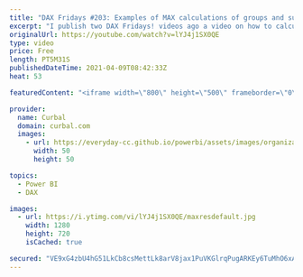 ```yaml
---
title: "DAX Fridays #203: Examples of MAX calculations of groups and subgroups"
excerpt: "I publish two DAX Fridays! videos ago a video on how to calculate the MAX of a measure and you had more questions about max calculations, so lets do some more MAX exercises here.  MAX of a measure:  https://www.youtube.com/watch?v=DAvzV-4Li7A&ab_channel=Curbal  Stackoverflow example: https://stackoverflow.com/questions/18247119/powerpivot-dax-identify-max-min-value-per-group"
originalUrl: https://youtube.com/watch?v=lYJ4j1SX0QE
type: video
price: Free
length: PT5M31S
publishedDateTime: 2021-04-09T08:42:33Z
heat: 53

featuredContent: "<iframe width=\"800\" height=\"500\" frameborder=\"0\" src=\"https://www.youtube.com/embed/lYJ4j1SX0QE\" allow=\"accelerometer; autoplay; encrypted-media; gyroscope; picture-in-picture\" allowfullscreen></iframe>"

provider:
  name: Curbal
  domain: curbal.com
  images:
    - url: https://everyday-cc.github.io/powerbi/assets/images/organizations/curbal.com-50x50.jpg
      width: 50
      height: 50

topics:
  - Power BI
  - DAX

images:
  - url: https://i.ytimg.com/vi/lYJ4j1SX0QE/maxresdefault.jpg
    width: 1280
    height: 720
    isCached: true

secured: "VE9xG4zbU4hG51LkCb8csMettLk8arV8jax1PuVKGlrqPugARKEy6TuMhO6xALBWM3iJKlRRrUVrwM6aAJLrS5z1CZpyuf5g1g8obxKTzxIGNzyW/ItL6rRdG/ShzuTqjwPqndziqeJFrG2wqtqwmll+hDQJiTW8DhjdRypzomK+OJN5oDRn+uFrc/blIGEpUKfg1mITJMOfBiN4eeebATMiybY7Qlvrgm/pAdpZ1fHRAXJqT3Z02JX1baRW624Borw+iPJn+vbU6D0BC+vZSXd9Gba/jrHPTexGXtwt3aOg5POoSUFCfgX2kwjZtQuH6h7MnZ16bJFna/hNFAcabfnQqoyC6JK08rMgMGeW4qsVJntsiWd89nDIg23Sp6vBtEEjipwW2v0AOmGzOQjiUOrKTTecwGnuTtlp7036fxw=;jj2+Y20GLxOZHho33SzMhw=="
---
```



